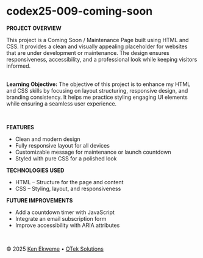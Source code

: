 # codex25-009-coming-soon

<p><strong>PROJECT OVERVIEW</strong></p>
This project is a Coming Soon / Maintenance Page built using HTML and CSS. It provides a clean and visually appealing placeholder for websites that are under development or maintenance. The design ensures responsiveness, accessibility, and a professional look while keeping visitors informed.
<br><br>
<p><strong>Learning Objective:</strong> The objective of this project is to enhance my HTML and CSS skills by focusing on layout structuring, responsive design, and branding consistency. It helps me practice styling engaging UI elements while ensuring a seamless user experience.</p>
<br>
<p><strong>FEATURES</strong></p>
<ul>
  <li>Clean and modern design</li>
  <li>Fully responsive layout for all devices</li>
  <li>Customizable message for maintenance or launch countdown</li>
  <li>Styled with pure CSS for a polished look</li>
</ul>
<p><strong>TECHNOLOGIES USED</strong></p>
<ul>
  <li>HTML – Structure for the page and content</li>
  <li>CSS – Styling, layout, and responsiveness</li>
</ul>
<p><strong>FUTURE IMPROVEMENTS</strong></p>
<ul>
  <li>Add a countdown timer with JavaScript</li>
  <li>Integrate an email subscription form</li>
  <li>Improve accessibility with ARIA attributes</li>
</ul>
<br>
<footer>
    <p>&copy; 2025 <a href="https://www.linkedin.com/in/ekweme-ken" target="_blank">Ken Ekweme</a> &bull; <a href="https://www.oteksolutions.net" target="_blank">OTek Solutions</a></p>
</footer>
